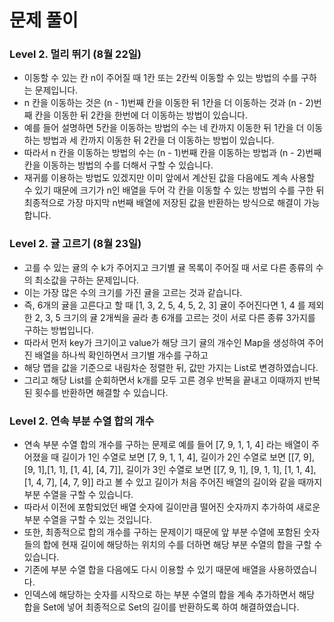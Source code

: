 # 문제 풀이

### Level 2. 멀리 뛰기 (8월 22일)
- 이동할 수 있는 칸 n이 주어질 때 1칸 또는 2칸씩 이동할 수 있는 방법의 수를 구하는 문제입니다.
- n 칸을 이동하는 것은 (n - 1)번째 칸을 이동한 뒤 1칸을 더 이동하는 것과 (n - 2)번째 칸을 이동한 뒤 2칸을 한번에 더 이동하는 방법이 있습니다.
- 예를 들어 설명하면 5칸을 이동하는 방법의 수는 네 칸까지 이동한 뒤 1칸을 더 이동하는 방법과 세 칸까지 이동한 뒤 2칸을 더 이동하는 방법이 있습니다.
- 따라서 n 칸을 이동하는 방법의 수는 (n - 1)번째 칸을 이동하는 방법과 (n - 2)번째 칸을 이동하는 방법의 수를 더해서 구할 수 있습니다.
- 재귀를 이용하는 방법도 있겠지만 이미 앞에서 계산된 값을 다음에도 계속 사용할 수 있기 때문에 크기가 n인 배열을 두어 각 칸을 이동할 수 있는 방법의 수를 구한 뒤 최종적으로 가장 마지막 n번째 배열에 저장된 값을 반환하는 방식으로 해결이 가능합니다.

### Level 2. 귤 고르기 (8월 23일)
- 고를 수 있는 귤의 수 k가 주어지고 크기별 귤 목록이 주어질 때 서로 다른 종류의 수의 최소값을 구하는 문제입니다.
- 이는 가장 많은 수의 크기를 가진 귤을 고르는 것과 같습니다.
- 즉, 6개의 귤을 고른다고 할 때 [1, 3, 2, 5, 4, 5, 2, 3] 귤이 주어진다면 1, 4 를 제외한 2, 3, 5 크기의 귤 2개씩을 골라 총 6개를 고르는 것이 서로 다른 종류 3가지를 구하는 방법입니다.
- 따라서 먼저 key가 크기이고 value가 해당 크기 귤의 개수인 Map을 생성하여 주어진 배열을 하나씩 확인하면서 크기별 개수를 구하고
- 해당 맵을 값을 기준으로 내림차순 정렬한 뒤, 값만 가지는 List로 변경하였습니다.
- 그리고 해당 List를 순회하면서 k개를 모두 고른 경우 반복을 끝내고 이때까지 반복된 횟수를 반환하면 해결할 수 있습니다.

### Level 2. 연속 부분 수열 합의 개수
- 연속 부분 수열 합의 개수를 구하는 문제로 예를 들어 [7, 9, 1, 1, 4] 라는 배열이 주어졌을 때 길이가 1인 수열로 보면 [7, 9, 1, 1, 4], 길이가 2인 수열로 보면 [[7, 9], [9, 1],[1, 1], [1, 4], [4, 7]], 길이가 3인 수열로 보면 [[7, 9, 1], [9, 1, 1], [1, 1, 4], [1, 4, 7], [4, 7, 9]] 라고 볼 수 있고 길이가 처음 주어진 배열의 길이와 같을 때까지 부분 수열을 구할 수 있습니다.
- 따라서 이전에 포함되었던 배열 숫자에 길이만큼 떨어진 숫자까지 추가하여 새로운 부분 수열을 구할 수 있는 것입니다.
- 또한, 최종적으로 합의 개수를 구하는 문제이기 때문에 앞 부분 수열에 포함된 숫자들의 합에 현재 길이에 해당하는 위치의 수를 더하면 해당 부분 수열의 합을 구할 수 있습니다.
- 기존에 부분 수열 합을 다음에도 다시 이용할 수 있기 때문에 배열을 사용하였습니다.
- 인덱스에 해당하는 숫자를 시작으로 하는 부분 수열의 합을 계속 추가하면서 해당 합을 Set에 넣어 최종적으로 Set의 길이를 반환하도록 하여 해결하였습니다.